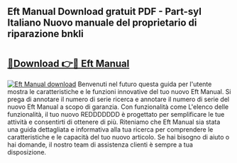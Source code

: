 ## Eft Manual Download gratuit PDF - Part-syI Italiano Nuovo manuale del proprietario di riparazione bnkli

# <h2><a href="http://dfbp1np.blite.top/?on=Eft+Manual">🔗Download 👉🔴 Eft Manual</a></h2>

[![Eft Manual download](https://i.imgur.com/lujVjoI.png)](http://dfbp1np.blite.top/?on=Eft+Manual)
Benvenuti nel futuro questa guida per l'utente mostra le caratteristiche e le funzioni innovative del tuo nuovo Eft Manual. Si prega di annotare il numero di serie ricerca e annotare il numero di serie del nuovo Eft Manual a scopo di garanzia. Con funzionalità come L'elenco delle funzionalità, il tuo nuovo REDDDDDDD è progettato per semplificare le tue attività e consentirti di ottenere di più. Riteniamo che Eft Manual sia stata una guida dettagliata e informativa alla tua ricerca per comprendere le caratteristiche e le capacità del tuo nuovo articolo. Se hai bisogno di aiuto o hai domande, il nostro team di assistenza clienti è sempre a tua disposizione.
